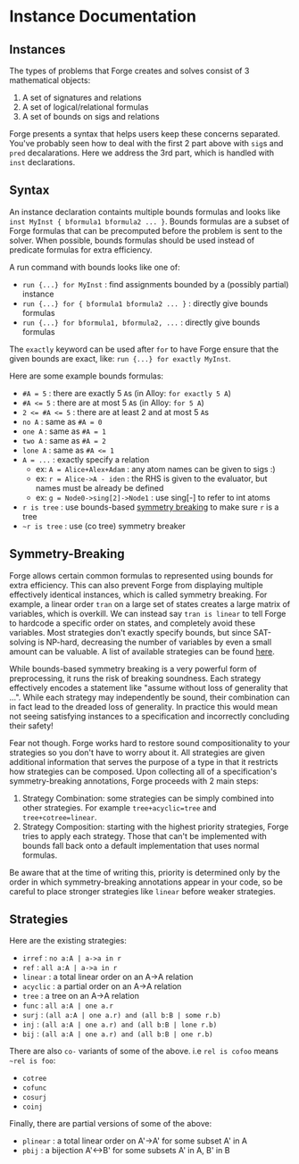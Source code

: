 # Instance Documentation

## Instances

The types of problems that Forge creates and solves consist of 3 mathematical objects:
1. A set of signatures and relations
1. A set of logical/relational formulas
1. A set of bounds on sigs and relations

Forge presents a syntax that helps users keep these concerns separated.
You've probably seen how to deal with the first 2 part above with `sig`s and `pred` decalarations.
Here we address the 3rd part, which is handled with `inst` declarations.

## Syntax

An instance declaration containts multiple bounds formulas and looks like `inst MyInst { bformula1 bformula2 ... }`. Bounds formulas are a subset of Forge formulas that can be precomputed before the problem is sent to the solver. When possible, bounds formulas should be used instead of predicate formulas for extra efficiency.

A run command with bounds looks like one of:
- `run {...} for MyInst` : find assignments bounded by a (possibly partial) instance
- `run {...} for { bformula1 bformula2 ... }` : directly give bounds formulas
- `run {...} for bformula1, bformula2, ...` : directly give bounds formulas

The `exactly` keyword can be used after `for` to have Forge ensure that the given bounds are exact, like: `run {...} for exactly MyInst`.

Here are some example bounds formulas:
- `#A = 5` : there are exactly 5 `A`s (in Alloy: `for exactly 5 A`)
- `#A <= 5` : there are at most 5 `A`s (in Alloy: `for 5 A`)
- `2 <= #A <= 5` : there are at least 2 and at most 5 `A`s
- `no A` : same as `#A = 0`
- `one A` : same as `#A = 1`
- `two A` : same as `#A = 2`
- `lone A` : same as `#A <= 1`
- `A = ...` : exactly specify a relation
    - ex: `A = Alice+Alex+Adam` : any atom names can be given to sigs :)
    - ex: `r = Alice->A - iden` : the RHS is given to the evaluator, but names must be already be defined
    - ex: `g = Node0->sing[2]->Node1` : use sing[-] to refer to int atoms
- `r is tree` : use bounds-based [symmetry breaking](#symmetry-breaking) to make sure `r` is a tree
- `~r is tree` : use (co tree) symmetry breaker

## Symmetry-Breaking

Forge allows certain common formulas to represented using bounds for extra efficiency. This can also prevent Forge from displaying multiple effectively identical instances, which is called symmetry breaking. For example, a linear order `tran` on a large set of states creates a large matrix of variables, which is overkill. We can instead say `tran is linear` to tell Forge to hardcode a specific order on states, and completely avoid these variables. Most strategies don't exactly specify bounds, but since SAT-solving is NP-hard, decreasing the number of variables by even a small amount can be valuable. A list of available strategies can be found [here](#strategies). 

While bounds-based symmetry breaking is a very powerful form of preprocessing, it runs the risk of breaking soundness. Each strategy effectively encodes a statement like "assume without loss of generality that ...". While each strategy may independently be sound, their combination can in fact lead to the dreaded loss of generality. In practice this would mean not seeing satisfying instances to a specification and incorrectly concluding their safety!

Fear not though. Forge works hard to restore sound compositionality to your strategies so you don't have to worry about it. All strategies are given additional information that serves the purpose of a type in that it restricts how strategies can be composed. Upon collecting all of a specification's symmetry-breaking annotations, Forge proceeds with 2 main steps:
1. Strategy Combination: some strategies can be simply combined into other strategies. For example `tree+acyclic=tree` and `tree+cotree=linear`.
1. Strategy Composition: starting with the highest priority strategies, Forge tries to apply each strategy. Those that can't be implemented with bounds fall back onto a default implementation that uses normal formulas.

Be aware that at the time of writing this, priority is determined only by the order in which symmetry-breaking annotations appear in your code, so be careful to place stronger strategies like `linear` before weaker strategies.

## Strategies

Here are the existing strategies:
- `irref` : `no a:A | a->a in r`
- `ref` : `all a:A | a->a in r`
- `linear` : a total linear order on an A->A relation
- `acyclic` : a partial order on an A->A relation
- `tree` : a tree on an A->A relation
- `func` : `all a:A | one a.r`
- `surj` : `(all a:A | one a.r) and (all b:B | some r.b)`
- `inj` : `(all a:A | one a.r) and (all b:B | lone r.b)`
- `bij` : `(all a:A | one a.r) and (all b:B | one r.b)`

There are also `co-` variants of some of the above. i.e `rel is cofoo` means `~rel is foo`:
- `cotree`
- `cofunc`
- `cosurj`
- `coinj`

Finally, there are partial versions of some of the above:
- `plinear` : a total linear order on A'->A' for some subset A' in A
- `pbij` : a bijection A'<->B' for some subsets A' in A, B' in B
